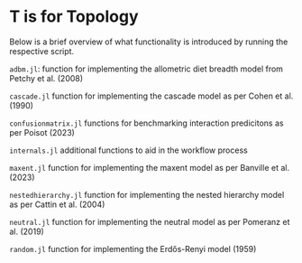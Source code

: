 # T is for Topology

Below is a brief overview of what functionality is introduced by running the respective script.

`adbm.jl`: function for implementing the allometric diet breadth model from Petchy et al. (2008)

`cascade.jl` function for implementing the cascade model as per Cohen et al. (1990)

`confusionmatrix.jl` functions for benchmarking interaction predicitons as per Poisot (2023)

`internals.jl` additional functions to aid in the workflow process

`maxent.jl` function for implementing the maxent model as per Banville et al. (2023)

`nestedhierarchy.jl` function for implementing the nested hierarchy model as per Cattin et al. (2004)

`neutral.jl` function for implementing the neutral model as per Pomeranz et al. (2019)

`random.jl` function for implementing the Erdős-Renyi model (1959)
